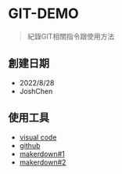 # GIT-DEMO
>紀錄GIT相關指令跟使用方法

## 創建日期
- 2022/8/28
- JoshChen

## 使用工具
- [visual code](https://visualstudio.microsoft.com/zh-hant/)
- [github](https://github.com)
- [makerdown#1](http://markdown.tw/)
- [makerdown#2](http://www.mdeditor.tw/)




